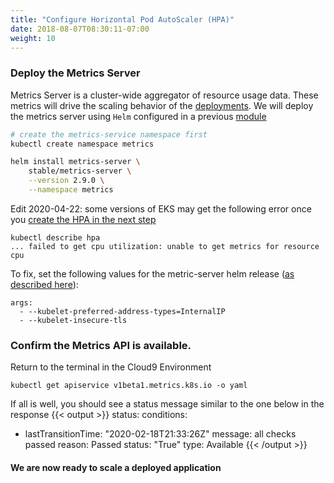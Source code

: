```yaml
---
title: "Configure Horizontal Pod AutoScaler (HPA)"
date: 2018-08-07T08:30:11-07:00
weight: 10
---
```


### Deploy the Metrics Server
Metrics Server is a cluster-wide aggregator of resource usage data. These metrics will drive the scaling behavior of the [deployments](https://kubernetes.io/docs/concepts/workloads/controllers/deployment/). We will deploy the metrics server using `Helm` configured in a previous [module](/beginner/060_helm/helm_intro/install/index.html)

```sh
# create the metrics-service namespace first
kubectl create namespace metrics

helm install metrics-server \
    stable/metrics-server \
    --version 2.9.0 \
    --namespace metrics
```

Edit 2020-04-22: some versions of EKS may get the following error once you [create the HPA in the next step](https://eksworkshop.com/scaling/test_hpa/) 

```
kubectl describe hpa
... failed to get cpu utilization: unable to get metrics for resource cpu
```

To fix, set the following values for the metric-server helm release ([as described here](https://dev.to/setevoy/kubernetes-running-metrics-server-in-aws-eks-for-a-kubernetes-pod-autoscaler-4m9)):

```
args:
  - --kubelet-preferred-address-types=InternalIP
  - --kubelet-insecure-tls
```

### Confirm the Metrics API is available.

Return to the terminal in the Cloud9 Environment
```
kubectl get apiservice v1beta1.metrics.k8s.io -o yaml
```
If all is well, you should see a status message similar to the one below in the response
{{< output >}}
status:
  conditions:
  - lastTransitionTime: "2020-02-18T21:33:26Z"
    message: all checks passed
    reason: Passed
    status: "True"
    type: Available
{{< /output >}}

#### We are now ready to scale a deployed application
